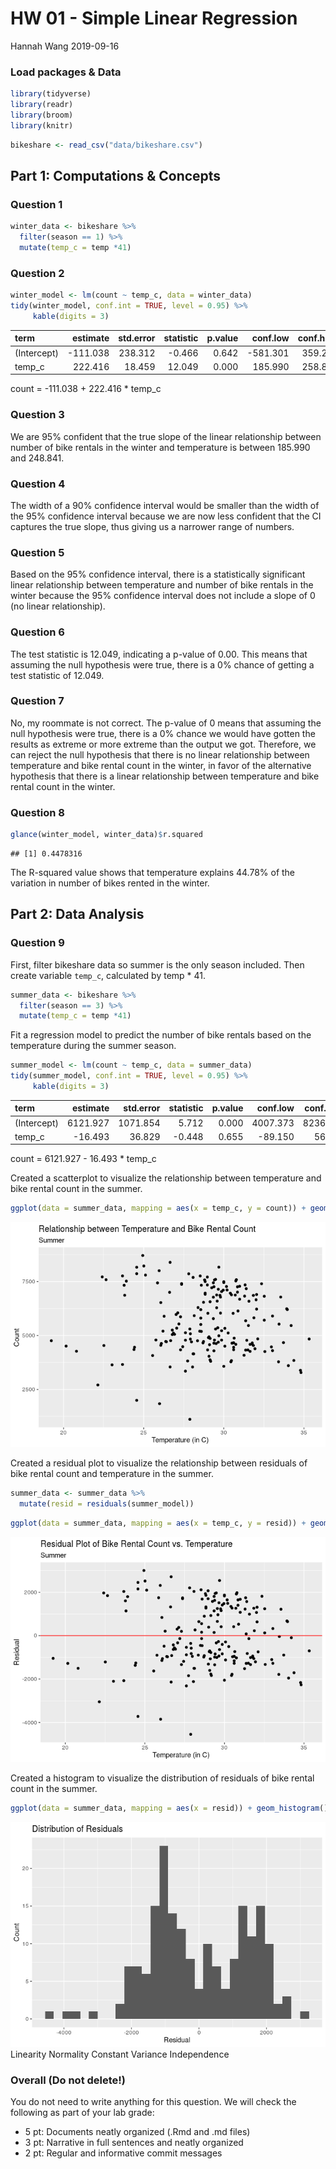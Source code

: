 HW 01 - Simple Linear Regression
================
Hannah Wang
2019-09-16

### Load packages & Data

``` r
library(tidyverse)
library(readr)
library(broom)
library(knitr)
```

``` r
bikeshare <- read_csv("data/bikeshare.csv")
```

## Part 1: Computations & Concepts

### Question 1

``` r
winter_data <- bikeshare %>%
  filter(season == 1) %>%
  mutate(temp_c = temp *41)
```

### Question 2

``` r
winter_model <- lm(count ~ temp_c, data = winter_data)
tidy(winter_model, conf.int = TRUE, level = 0.95) %>%
     kable(digits = 3)
```

| term        |  estimate | std.error | statistic | p.value |  conf.low | conf.high |
| :---------- | --------: | --------: | --------: | ------: | --------: | --------: |
| (Intercept) | \-111.038 |   238.312 |   \-0.466 |   0.642 | \-581.301 |   359.225 |
| temp\_c     |   222.416 |    18.459 |    12.049 |   0.000 |   185.990 |   258.841 |

count = -111.038 + 222.416 \* temp\_c

### Question 3

We are 95% confident that the true slope of the linear relationship
between number of bike rentals in the winter and temperature is between
185.990 and 248.841.

### Question 4

The width of a 90% confidence interval would be smaller than the width
of the 95% confidence interval because we are now less confident that
the CI captures the true slope, thus giving us a narrower range of
numbers.

### Question 5

Based on the 95% confidence interval, there is a statistically
significant linear relationship between temperature and number of bike
rentals in the winter because the 95% confidence interval does not
include a slope of 0 (no linear relationship).

### Question 6

The test statistic is 12.049, indicating a p-value of 0.00. This means
that assuming the null hypothesis were true, there is a 0% chance of
getting a test statistic of 12.049.

### Question 7

No, my roommate is not correct. The p-value of 0 means that assuming the
null hypothesis were true, there is a 0% chance we would have gotten the
results as extreme or more extreme than the output we got. Therefore, we
can reject the null hypothesis that there is no linear relationship
between temperature and bike rental count in the winter, in favor of the
alternative hypothesis that there is a linear relationship between
temperature and bike rental count in the winter.

### Question 8

``` r
glance(winter_model, winter_data)$r.squared
```

    ## [1] 0.4478316

The R-squared value shows that temperature explains 44.78% of the
variation in number of bikes rented in the winter.

## Part 2: Data Analysis

### Question 9

First, filter bikeshare data so summer is the only season included. Then
create variable `temp_c`, calculated by temp \* 41.

``` r
summer_data <- bikeshare %>%
  filter(season == 3) %>%
  mutate(temp_c = temp *41)
```

Fit a regression model to predict the number of bike rentals based on
the temperature during the summer season.

``` r
summer_model <- lm(count ~ temp_c, data = summer_data)
tidy(summer_model, conf.int = TRUE, level = 0.95) %>%
     kable(digits = 3)
```

| term        | estimate | std.error | statistic | p.value | conf.low | conf.high |
| :---------- | -------: | --------: | --------: | ------: | -------: | --------: |
| (Intercept) | 6121.927 |  1071.854 |     5.712 |   0.000 | 4007.373 |  8236.480 |
| temp\_c     | \-16.493 |    36.829 |   \-0.448 |   0.655 | \-89.150 |    56.164 |

count = 6121.927 - 16.493 \* temp\_c

Created a scatterplot to visualize the relationship between temperature
and bike rental count in the
summer.

``` r
ggplot(data = summer_data, mapping = aes(x = temp_c, y = count)) + geom_point() + labs(title = "Relationship between Temperature and Bike Rental Count", subtitle = "Summer", x = "Temperature (in C)", y = "Count")
```

![](hw-01-slr_files/figure-gfm/scatterplot-1.png)<!-- -->

Created a residual plot to visualize the relationship between residuals
of bike rental count and temperature in the summer.

``` r
summer_data <- summer_data %>%
  mutate(resid = residuals(summer_model))
```

``` r
ggplot(data = summer_data, mapping = aes(x = temp_c, y = resid)) + geom_point() + labs(title = "Residual Plot of Bike Rental Count vs. Temperature", subtitle = "Summer", x = "Temperature (in C)", y = "Residual") + geom_hline(yintercept = 0, color ="red")
```

![](hw-01-slr_files/figure-gfm/resid-plot-1.png)<!-- -->

Created a histogram to visualize the distribution of residuals of bike
rental count in the
summer.

``` r
ggplot(data = summer_data, mapping = aes(x = resid)) + geom_histogram() + labs(title = "Distribution of Residuals", x = "Residual", y = "Count")
```

![](hw-01-slr_files/figure-gfm/resid-hist-1.png)<!-- --> Linearity
Normality Constant Variance Independence

### Overall (Do not delete\!)

You do not need to write anything for this question. We will check the
following as part of your lab grade:

  - 5 pt: Documents neatly organized (.Rmd and .md files)
  - 3 pt: Narrative in full sentences and neatly organized
  - 2 pt: Regular and informative commit messages
